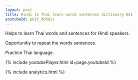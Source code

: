 ```yaml
---
layout: post
title: Hindi to Thai learn words sentences dictionary 861 
youtubeId: pGIV_dbhqis
---
```

 
 
Helps to learn Thai words and sentences for Hindi speakers.

Opportunitiy to repeat the words sentences. 

Practice Thai language. 
 
{% include youtubePlayer.html id=page.youtubeId %}
 
 
{% include analytics.html %}